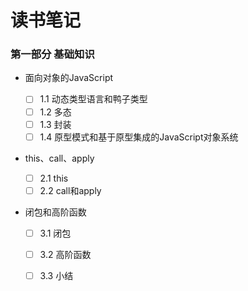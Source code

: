 # 读书笔记

### 第一部分 基础知识

* 面向对象的JavaScript

  - [ ] 1.1 动态类型语言和鸭子类型
  - [ ] 1.2 多态
  - [ ] 1.3 封装
  - [ ] 1.4 原型模式和基于原型集成的JavaScript对象系统

* this、call、apply

  - [ ] 2.1 this
  - [ ] 2.2 call和apply

* 闭包和高阶函数

  - [ ] 3.1 闭包
  - [ ] 3.2 高阶函数
  - [ ] 3.3 小结


